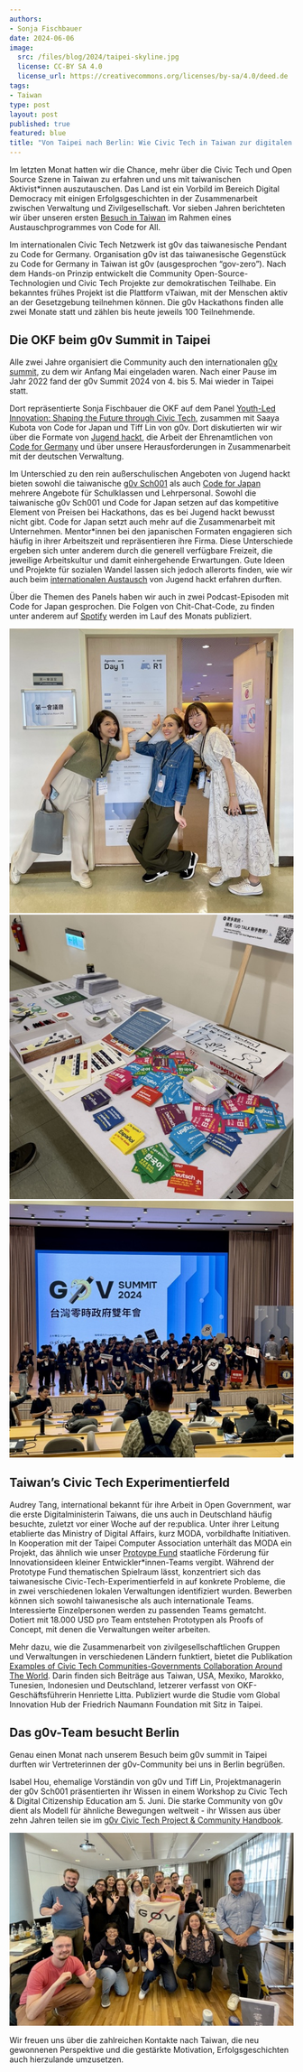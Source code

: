 ```yaml
---
authors: 
- Sonja Fischbauer
date: 2024-06-06
image: 
  src: /files/blog/2024/taipei-skyline.jpg
  license: CC-BY SA 4.0
  license_url: https://creativecommons.org/licenses/by-sa/4.0/deed.de
tags:
- Taiwan
type: post
layout: post
published: true
featured: blue
title: "Von Taipei nach Berlin: Wie Civic Tech in Taiwan zur digitalen Demokratie inspiriert"
---
```

Im letzten Monat hatten wir die Chance, mehr über die Civic Tech und Open Source Szene in Taiwan zu erfahren und uns mit taiwanischen Aktivist*innen auszutauschen. Das Land ist ein Vorbild im Bereich Digital Democracy mit einigen Erfolgsgeschichten in der Zusammenarbeit zwischen Verwaltung und Zivilgesellschaft. Vor sieben Jahren berichteten wir über unseren ersten [Besuch in Taiwan](https://codefor.de/blog/open-communities/) im Rahmen eines Austauschprogrammes von Code for All. 

Im internationalen Civic Tech Netzwerk ist g0v das taiwanesische Pendant zu Code for Germany. Organisation g0v ist das  taiwanesische Gegenstück zu Code for Germany in Taiwan ist g0v (ausgesprochen “gov-zero”). Nach dem Hands-on Prinzip entwickelt die Community Open-Source-Technologien und Civic Tech Projekte zur demokratischen Teilhabe. Ein bekanntes frühes Projekt ist die Plattform vTaiwan, mit der Menschen aktiv an der Gesetzgebung teilnehmen können. Die g0v Hackathons finden alle zwei Monate statt und zählen bis heute jeweils 100 Teilnehmende. 

## Die OKF beim g0v Summit in Taipei

Alle zwei Jahre organisiert die Community auch den internationalen [g0v summit](https://summit.g0v.tw/2024/), zu dem wir Anfang Mai eingeladen waren. Nach einer Pause im Jahr 2022 fand der g0v Summit 2024 von 4. bis 5. Mai wieder in Taipei statt. 

Dort repräsentierte Sonja Fischbauer die OKF auf dem Panel [Youth-Led Innovation: Shaping the Future through Civic Tech](https://summit.g0v.tw/2024/agenda/#2024-103), zusammen mit Saaya Kubota von Code for Japan und Tiff Lin von g0v. Dort diskutierten wir wir über die Formate von [Jugend hackt](https://jugendhackt.org), die Arbeit der Ehrenamtlichen von [Code for Germany](https://codefor.de) und über unsere Herausforderungen in Zusammenarbeit mit der deutschen Verwaltung. 

Im Unterschied zu den rein außerschulischen Angeboten von Jugend hackt bieten sowohl die taiwanische [g0v Sch001](https://sch001.g0v.tw) als auch [Code for Japan](https://www.code4japan.org/) mehrere Angebote für Schulklassen und Lehrpersonal. Sowohl die taiwanische g0v Sch001 und Code for Japan setzen auf das kompetitive Element von Preisen bei Hackathons, das es bei Jugend hackt bewusst nicht gibt. Code for Japan setzt auch mehr auf die Zusammenarbeit mit Unternehmen. Mentor*innen bei den japanischen Formaten engagieren sich häufig in ihrer Arbeitszeit und repräsentieren ihre Firma. Diese Unterschiede ergeben sich unter anderem durch die generell verfügbare Freizeit, die jeweilige Arbeitskultur und damit einhergehende Erwartungen. Gute Ideen und Projekte für sozialen Wandel lassen sich jedoch allerorts finden, wie wir auch beim [internationalen Austausch](https://jugendhackt.org/austausch/vernetzte-welten-japan-suedkorea-2019/) von Jugend hackt erfahren durften. 

Über die Themen des Panels haben wir auch in zwei Podcast-Episoden mit Code for Japan gesprochen. Die Folgen von Chit-Chat-Code, zu finden unter anderem auf [Spotify](https://open.spotify.com/show/1WxXkVpdXpsdfv27YUevSt?si=d8f7e550fc264703) werden im Lauf des Monats publiziert. 

![Die Pannelistinnen Tiff Lin, Sonja Fischbauer und Saya Kubota vor ihrem Panel auf dem g0v summit 2024.](/files/blog/2024/2024-06-g0v-summit-panel.jpg "Tiff, Sonja und Saya vor ihrem Panel.")
![Bunte Sticker auf einem Tisch auf beim g0v summit 2024.](/files/blog/2024/2024-06-g0v-summit-stickers.jpg "Sticker auf dem g0v summit.")
![Das ehrenamtliche g0v Team auf der Bühne am Ende des g0v summit 2024.](/files/blog/2024/2024-06-g0v-summit.jpg "Die ehrenamtlichen Organisator*innen von g0v auf der Bühne des summit.")

## Taiwan’s Civic Tech Experimentierfeld 

Audrey Tang, international bekannt für ihre Arbeit in Open Government, war die erste Digitalministerin Taiwans, die uns auch in Deutschland häufig besuchte, zuletzt vor einer Woche auf der re:publica. Unter ihrer Leitung etablierte das Ministry of Digital Affairs, kurz MODA, vorbildhafte Initiativen. In Kooperation mit der Taipei Computer Association unterhält das MODA  ein Projekt, das ähnlich wie unser [Protoype Fund](https://prototypefund.de) staatliche Förderung für Innovationsideen kleiner Entwickler*innen-Teams vergibt. Während der Prototype Fund thematischen Spielraum lässt, konzentriert sich das taiwanesische Civic-Tech-Experimentierfeld in auf konkrete Probleme, die in zwei verschiedenen lokalen Verwaltungen identifiziert wurden. Bewerben können sich sowohl taiwanesische als auch internationale Teams. Interessierte Einzelpersonen werden zu passenden Teams gematcht. Dotiert mit 18.000 USD pro Team entstehen Prototypen als Proofs of Concept, mit denen die Verwaltungen weiter arbeiten.  

Mehr dazu, wie die Zusammenarbeit von zivilgesellschaftlichen Gruppen und Verwaltungen in verschiedenen Ländern funktiert, bietet die Publikation 
[Examples of Civic Tech Communities-Governments Collaboration Around The World](https://www.freiheit.org/publikation/examples-civic-tech-communities-governments-collaboration-around-world). Darin finden sich Beiträge aus Taiwan, USA, Mexiko, Marokko, Tunesien, Indonesien und Deutschland, letzerer verfasst von OKF-Geschäftsführerin Henriette Litta. Publiziert wurde die Studie vom Global Innovation Hub der Friedrich Naumann Foundation mit Sitz in Taipei. 

## Das g0v-Team besucht Berlin

Genau einen Monat nach unserem Besuch beim g0v summit in Taipei durften wir Vertreterinnen der g0v-Community bei uns in Berlin begrüßen. 

Isabel Hou, ehemalige Vorständin von g0v und Tiff Lin, Projektmanagerin der g0v Sch001 präsentierten ihr Wissen in einem Workshop zu Civic Tech & Digital Citizenship Education am 5. Juni. Die starke Community von g0v dient als Modell für ähnliche Bewegungen weltweit - ihr Wissen aus über zehn Jahren teilen sie im [g0v Civic Tech Project & Community Handbook](https://g0v.hackmd.io/@jothon/ctpbook_en). 

![Gruppenfoto von Teilnehmenden eines g0v-Workshops in Berlin.](/files/blog/2024/2024-06-g0v-in-berlin.jpg "g0v-Workshop in Berlin")

Wir freuen uns über die zahlreichen Kontakte nach Taiwan, die neu gewonnenen Perspektive und die gestärkte Motivation, Erfolgsgeschichten auch hierzulande umzusetzen. 
